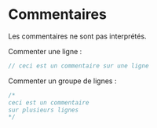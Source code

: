 # Commentaires

Les commentaires ne sont pas interprétés.

Commenter une ligne :

```js
// ceci est un commentaire sur une ligne
```

Commenter un groupe de lignes :

```js
/* 
ceci est un commentaire
sur plusieurs lignes 
*/
```
